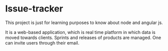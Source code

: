 # Issue-tracker

This project is just for learning purposes to know about node and angular js.

It is a web-based application, which is real time platform in which data is moved towards clients. Sprints and releases of products are managed. One can invite users through their email. 
